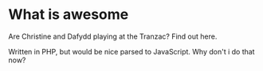 # What is awesome

Are Christine and Dafydd playing at the Tranzac? Find out here.

Written in PHP, but would be nice parsed to JavaScript. Why don't i do that now?